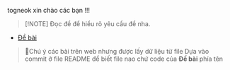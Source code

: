 togneok xin chào các bạn !!!
>[!NOTE] Đọc đề để hiểu rõ yêu cầu đề nha.
- [Đề bài](https://luyencode.net/problem/thpttd_126)
> 📝Chú ý các bài trên web nhưng được lấy dữ liệu từ file
>  Dựa vào commit ở file README để biết file nao chứ code của **Đề bài** phía tên